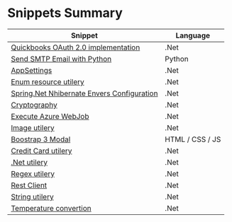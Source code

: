 # Snippets Summary

| Snippet | Language |
|--|--|
| [Quickbooks OAuth 2.0 implementation](https://gist.github.com/alexdelgado0792/18ded767d6499632ae10465c7f9bf25c) | .Net |
| [Send SMTP Email with Python](https://gist.github.com/alexdelgado0792/44f5ebee9de13c1c87e32d5192cef841) | Python |
| [AppSettings](https://gist.github.com/alexdelgado0792/54652bb629c8e6c570023cdc9e3e4f68) | .Net |
| [Enum resource utilery](https://gist.github.com/alexdelgado0792/d9d39cfba3d4633ef157b1603f5469b0) | .Net |
| [Spring.Net Nhibernate Envers Configuration](https://gist.github.com/alexdelgado0792/d964fb148df0869443a05be3ebc266cd) | .Net |
| [Cryptography](https://gist.github.com/alexdelgado0792/12a7b5eaa8683d04cc900890c98413ae) | .Net |
| [Execute Azure WebJob](https://gist.github.com/alexdelgado0792/61e0622a469ca0a2a3c48cad484f9652) | .Net |
| [Image utilery](https://gist.github.com/alexdelgado0792/5780b908dec137df24dba53c8fb6b6a3) | .Net |
| [Boostrap 3 Modal](https://gist.github.com/alexdelgado0792/ac9e32dd8040fd310998cf6f1833c12b) | HTML / CSS / JS |
| [Credit Card utilery](https://gist.github.com/alexdelgado0792/6f066a798d2e6cad89fccbccc968f372) | .Net |
| [.Net utilery](https://gist.github.com/alexdelgado0792/a9ac6d1835d2660095c942c6e31762b8) | .Net |
| [Regex utilery](https://gist.github.com/alexdelgado0792/04f2e6612136969c33e84080076cbc35) | .Net |
| [Rest Client](https://gist.github.com/alexdelgado0792/ "Private no link") | .Net |
| [String utilery](https://gist.github.com/alexdelgado0792/adfd21d30c1016418dcf1202b7aa62cd) | .Net |
| [Temperature convertion](https://gist.github.com/alexdelgado0792/661d05ac7a6c8a64ce9fe127203f3e0a) | .Net |